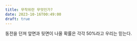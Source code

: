 ```yaml
---
title: 무작위란 무엇인가?
date: 2023-10-16T00:49:00
draft: true
---
```


동전을 던져 앞면과 뒷면이 나올 확률은 각각 50%라고 우리는 믿는다.
